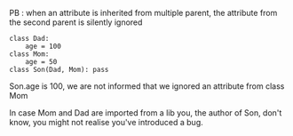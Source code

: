 
PB : when an attribute is inherited from multiple parent, the attribute from the second parent is silently ignored

```
class Dad:
    age = 100
class Mom:
    age = 50
class Son(Dad, Mom): pass
```


Son.age is 100, we are not informed that we ignored an attribute from class Mom

In case Mom and Dad are imported from a lib you, the author of Son, don't know, you might not realise you've introduced a bug.
